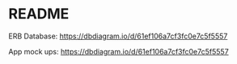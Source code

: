 # README

ERB Database: https://dbdiagram.io/d/61ef106a7cf3fc0e7c5f5557

App mock ups: https://dbdiagram.io/d/61ef106a7cf3fc0e7c5f5557


